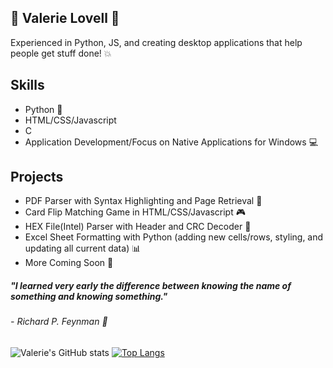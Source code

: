 ## :purple_heart: Valerie Lovell :purple_heart:
Experienced in Python, JS, and creating desktop applications that help people get stuff done! :boom:

## Skills
- Python :snake:
- HTML/CSS/Javascript
- C
- Application Development/Focus on Native Applications for Windows :computer:

## Projects
- PDF Parser with Syntax Highlighting and Page Retrieval :page_with_curl:
- Card Flip Matching Game in HTML/CSS/Javascript :video_game:
- HEX File(Intel) Parser with Header and CRC Decoder :page_facing_up:
- Excel Sheet Formatting with Python (adding new cells/rows, styling, and updating all current data) :bar_chart:
- More Coming Soon :blue_heart:



##### **"I learned very early the difference between knowing the name of something and knowing something."**
######                                                                          - Richard P. Feynman :older_man:




![Valerie's GitHub stats](https://github-readme-stats.vercel.app/api?username=vlovell24&show_icons=true&theme=transparent)
[![Top Langs](https://github-readme-stats.vercel.app/api/top-langs/?username=vlovell24&theme=transparent)](https://github.com/vlovell24/github-readme-stats)
